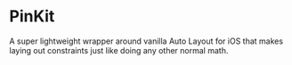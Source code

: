 # PinKit
A super lightweight wrapper around vanilla Auto Layout for iOS that makes laying out constraints just like doing any other normal math.
